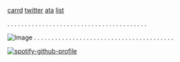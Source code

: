 [carrd](https://santtiiago.carrd.co/)
[twitter](https://x.com/e_e_xecutioner?s=21)
[ata](https://santi.atabook.org/)
[list](https://listography.com/velasco)

. . . . . . . . . . . . . . . . . . . . . . . . . . . . . . . . . . . . . . . .

![Image](https://github.com/user-attachments/assets/76f2b838-4539-4833-a2a4-36ddf816c1d5)
. . . . . . . . . . . . . . . . . . . . . . . . . . . . . . . . . . . . . . . .

 [![spotify-github-profile](https://spotify-github-profile.kittinanx.com/api/view?uid=b0p37964wfd7nrcj4co2cu9uc&cover_image=true&theme=novatorem&show_offline=true&background_color=121212&interchange=true&bar_color=ffffff&bar_color_cover=true)](https://spotify-github-profile.kittinanx.com/api/view?uid=b0p37964wfd7nrcj4co2cu9uc&redirect=true)
